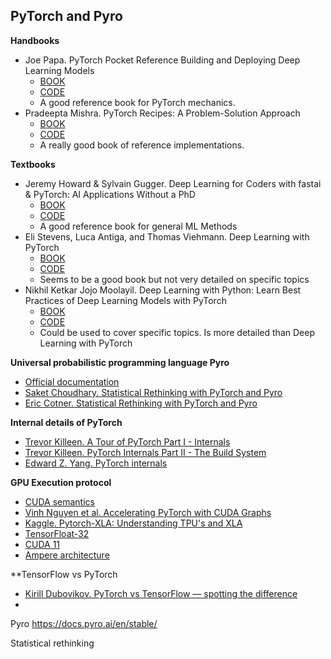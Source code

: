
## PyTorch and Pyro

**Handbooks**
* Joe Papa. PyTorch Pocket Reference Building and Deploying Deep Learning Models
  * [BOOK](https://www.oreilly.com/library/view/pytorch-pocket-reference/9781492089995/)
  * [CODE](https://github.com/joe-papa/pytorch-book)
  * A good reference book for PyTorch mechanics.
* Pradeepta Mishra. PyTorch Recipes: A Problem-Solution Approach
  * [BOOK](https://link.springer.com/book/10.1007/978-1-4842-4258-2)
  * [CODE](https://github.com/Apress/pytorch-recipes)
  * A really good book of reference implementations.

**Textbooks**  
* Jeremy Howard & Sylvain Gugger. Deep Learning for Coders with fastai & PyTorch: AI Applications Without a PhD
  * [BOOK](https://www.oreilly.com/library/view/deep-learning-for/9781492045519/)
  * [CODE](https://course.fast.ai)
  * A good reference book for general ML Methods
* Eli Stevens, Luca Antiga, and Thomas Viehmann. Deep Learning with PyTorch
  * [BOOK](https://www.manning.com/books/deep-learning-with-pytorch)
  * [CODE](https://github.com/deep-learning-with-pytorch/dlwpt-code)
  * Seems to be a good book but not very detailed on specific topics
* Nikhil Ketkar Jojo Moolayil. Deep Learning with Python: Learn Best Practices of Deep Learning Models with PyTorch
  * [BOOK](https://link.springer.com/book/10.1007/978-1-4842-5364-9)
  * [CODE](https://github.com/Apress/deep-learning-python-2e)
  * Could be used to cover specific topics. Is more detailed than Deep Learning with PyTorch

**Universal probabilistic programming language Pyro**
* [Official documentation](https://docs.pyro.ai/en/stable/#)
* [Saket Choudhary. Statistical Rethinking with PyTorch and Pyro](https://saket-choudhary.me/pyro-rethinking/)
* [Eric Cotner. Statistical Rethinking with PyTorch and Pyro](https://github.com/ecotner/statistical-rethinking)

**Internal details of PyTorch**
* [Trevor Killeen. A Tour of PyTorch Part I - Internals](https://pytorch.org/blog/a-tour-of-pytorch-internals-1/)
* [Trevor Killeen. PyTorch Internals Part II - The Build System](https://pytorch.org/blog/a-tour-of-pytorch-internals-2/)
* [Edward Z. Yang. PyTorch internals](http://blog.ezyang.com/2019/05/pytorch-internals/)

**GPU Execution protocol**
* [CUDA semantics](https://pytorch.org/docs/stable/notes/cuda.html)
* [Vinh Nguyen et al. Accelerating PyTorch with CUDA Graphs](https://pytorch.org/blog/accelerating-pytorch-with-cuda-graphs/)
* [Kaggle. Pytorch-XLA: Understanding TPU's and XLA](https://www.kaggle.com/code/tanulsingh077/pytorch-xla-understanding-tpu-s-and-xla/notebook)
* [TensorFloat-32](https://blogs.nvidia.com/blog/2020/05/14/tensorfloat-32-precision-format/)
* [CUDA 11](https://devblogs.nvidia.com/cuda-11-features-revealed/)
* [Ampere architecture](https://developer.nvidia.com/blog/nvidia-ampere-architecture-in-depth/)


**TensorFlow vs PyTorch
* [Kirill Dubovikov. PyTorch vs TensorFlow — spotting the difference](https://towardsdatascience.com/pytorch-vs-tensorflow-spotting-the-difference-25c75777377b)
*



Pyro
https://docs.pyro.ai/en/stable/






Statistical rethinking
